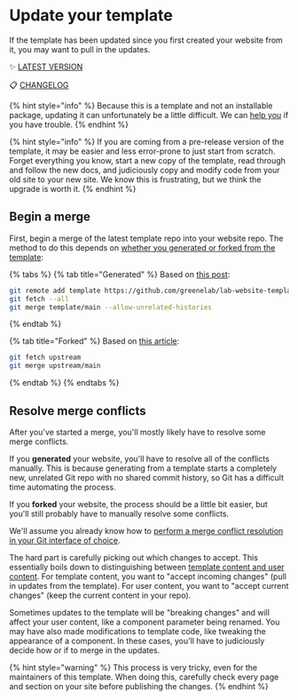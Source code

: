 # Update your template

If the template has been updated since you first created your website from it, you may want to pull in the updates.&#x20;

✨ [LATEST VERSION](https://github.com/greenelab/lab-website-template/blob/main/CITATION.cff)&#x20;

📋 [CHANGELOG](https://github.com/greenelab/lab-website-template/blob/main/CHANGELOG.md)

{% hint style="info" %}
Because this is a template and not an installable package, updating it can unfortunately be a little difficult. We can [help you](../introduction/support.md) if you have trouble.
{% endhint %}

{% hint style="info" %}
If you are coming from a pre-release version of the template, it may be easier and less error-prone to just start from scratch. Forget everything you know, start a new copy of the template, read through and follow the new docs, and judiciously copy and modify code from your old site to your new site. We know this is frustrating, but we think the upgrade is worth it.
{% endhint %}

## Begin a merge

First, begin a merge of the latest template repo into your website repo. The method to do this depends on [whether you generated or forked from the template](../getting-started/set-up-your-site.md):

{% tabs %}
{% tab title="Generated" %}
Based on [this post](https://stackoverflow.com/questions/56577184/github-pull-changes-from-a-template-repository):

```bash
git remote add template https://github.com/greenelab/lab-website-template
git fetch --all
git merge template/main --allow-unrelated-histories
```
{% endtab %}

{% tab title="Forked" %}
Based on [this article](https://docs.github.com/en/pull-requests/collaborating-with-pull-requests/working-with-forks/syncing-a-fork):

```bash
git fetch upstream
git merge upstream/main
```
{% endtab %}
{% endtabs %}

## Resolve merge conflicts

After you've started a merge, you'll mostly likely have to resolve some merge conflicts.&#x20;

If you **generated** your website, you'll have to resolve all of the conflicts manually. This is because generating from a template starts a completely new, unrelated Git repo with no shared commit history, so Git has a difficult time automating the process.

If you **forked** your website, the process should be a little bit easier, but you'll still probably have to manually resolve some conflicts.

We'll assume you already know how to [perform a merge conflict resolution in your Git interface of choice](https://code.visualstudio.com/docs/sourcecontrol/overview#\_merge-conflicts).&#x20;

The hard part is carefully picking out which changes to accept. This essentially boils down to distinguishing between [template content and user content](../basics/repo-structure.md). For template content, you want to "accept incoming changes" (pull in updates from the template). For user content, you want to "accept current changes" (keep the current content in your repo).

Sometimes updates to the template will be "breaking changes" and will affect your user content, like a component parameter being renamed. You may have also made modifications to template code, like tweaking the appearance of a component. In these cases, you'll have to judiciously decide how or if to merge in the updates.

{% hint style="warning" %}
This process is very tricky, even for the maintainers of this template. When doing this, carefully check every page and section on your site before publishing the changes.
{% endhint %}
